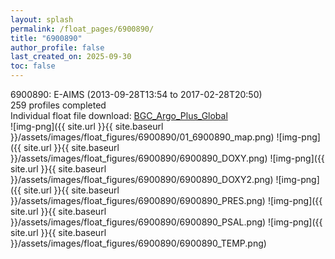 ```yaml
---
layout: splash
permalink: /float_pages/6900890/
title: "6900890"
author_profile: false
last_created_on: 2025-09-30
toc: false
---
```

 
6900890: E-AIMS (2013-09-28T13:54 to 2017-02-28T20:50)\
259 profiles completed\
Individual float file download: [BGC_Argo_Plus_Global](https://ftp.soest.hawaii.edu/bgc_argo_plus/Individual_Floats/outliers_removed/6900890_Sprof_processed.nc)\
![img-png]({{ site.url }}{{ site.baseurl }}/assets/images/float_figures/6900890/01_6900890_map.png)
![img-png]({{ site.url }}{{ site.baseurl }}/assets/images/float_figures/6900890/6900890_DOXY.png)
![img-png]({{ site.url }}{{ site.baseurl }}/assets/images/float_figures/6900890/6900890_DOXY2.png)
![img-png]({{ site.url }}{{ site.baseurl }}/assets/images/float_figures/6900890/6900890_PRES.png)
![img-png]({{ site.url }}{{ site.baseurl }}/assets/images/float_figures/6900890/6900890_PSAL.png)
![img-png]({{ site.url }}{{ site.baseurl }}/assets/images/float_figures/6900890/6900890_TEMP.png)
